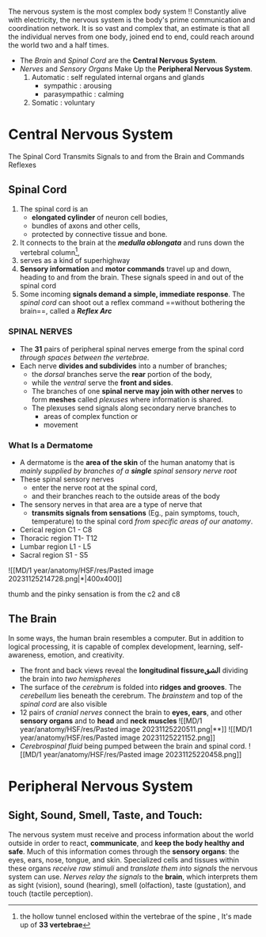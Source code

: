 The nervous system is the most complex body system !! Constantly alive with electricity, the nervous system is the body's prime communication and coordination network.
It is so vast and complex that, an estimate is that all the individual nerves from one body, joined end to end, could reach around the world two and a half times.
- The *Brain* and *Spinal Cord* are the **Central Nervous System**.
- *Nerves* and *Sensory Organs* Make Up the **Peripheral Nervous System**. 
	1. Automatic : self regulated internal organs and glands 
		- sympathic : arousing
		- parasympathic : calming
	2. Somatic : voluntary  

# Central Nervous System 
The Spinal Cord Transmits Signals to and from the Brain and Commands Reflexes
## Spinal Cord 

1. The spinal cord is an 
	- **elongated cylinder** of neuron cell bodies, 
	- bundles of axons and other cells, 
	- protected by connective tissue and bone.
1. It connects to the brain at the ***medulla oblongata*** and runs down the vertebral column[^1], 
2. serves as a kind of superhighway
3. **Sensory information** and **motor commands** travel up and down, heading to and from the brain. These signals speed in and out of the spinal cord 
4. Some incoming **signals demand a simple, immediate response**. The *spinal cord* can shoot out a reflex command ==without bothering the brain==, called a ***Reflex Arc***

[^1]:the hollow tunnel enclosed within the vertebrae of the spine , It's made up of **33 vertebrae**

### SPINAL NERVES 
- The **31** pairs of peripheral spinal nerves emerge from the spinal cord *through spaces between the vertebrae.*
- Each nerve **divides and subdivides** into a number of branches; 
	- the *dorsal* branches serve the **rear** portion of the body, 
	- while the *ventral* serve the **front and sides**. 
	- The branches of one **spinal nerve may join with other nerves** to form **meshes** called *plexuses* where information is shared. 
	- The plexuses send signals along secondary nerve branches to
		- areas of complex function or 
		- movement 

### What Is a Dermatome 
- A dermatome is the **area of the skin** of the human anatomy that is *mainly supplied by branches of a **single** spinal sensory nerve root*
- These spinal sensory nerves 
	- enter the nerve root at the spinal cord, 
	- and their branches reach to the outside areas of the body
- The sensory nerves in that area are a type of nerve that
	- **transmits signals from sensations** (Eg., pain symptoms, touch, temperature) to the spinal cord *from specific areas of our anatomy*.
- Cerical region C1 - C8
- Thoracic region  T1- T12
- Lumbar  region  L1 - L5
- Sacral region  S1 - S5

![[MD/1 year/anatomy/HSF/res/Pasted image 20231125214728.png|*|400x400]]

thumb  and the pinky sensation is from the c2 and c8 

##  The Brain 
In some ways, the human brain resembles a computer. But in addition to logical processing, it is capable of complex development, learning, self-awareness, emotion, and creativity.
- The front and back views reveal the **longitudinal fissureالشق** dividing the brain into *two hemispheres* 
- The surface of the *cerebrum* is folded into **ridges and grooves**. The *cerebellum* lies beneath the cerebrum. The *brainstem* and top of the *spinal cord* are also visible
- 12 pairs of *cranial nerves* connect the brain to **eyes, ears**, and other **sensory organs** and to **head** and **neck muscles** 
![[MD/1 year/anatomy/HSF/res/Pasted image 20231125220511.png|**]]
![[MD/1 year/anatomy/HSF/res/Pasted image 20231125221152.png]]
- *Cerebrospinal fluid* being pumped between the brain and spinal cord. 
![[MD/1 year/anatomy/HSF/res/Pasted image 20231125220458.png]]

# Peripheral Nervous System 
## Sight, Sound, Smell, Taste, and Touch:
The nervous system must receive and process information about the world outside in order to react, **communicate**, and **keep the body healthy and safe**. Much of this information comes through the **sensory organs**: the eyes, ears, nose, tongue, and skin.
Specialized cells and tissues within these organs *receive raw stimuli* and *translate them into signals* the nervous system can use. *Nerves relay the signals* to the **brain**, which interprets them as sight (vision), sound (hearing), smell (olfaction), taste (gustation), and touch (tactile perception).